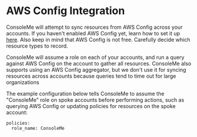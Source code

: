 # AWS Config Integration

ConsoleMe will attempt to sync resources from AWS Config across your accounts. If you haven't enabled AWS Config yet, learn how to set it up [here](https://docs.aws.amazon.com/config/latest/developerguide/gs-console.html). Also keep in mind that AWS Config is not free. Carefully decide which resource types to record.

ConsoleMe will assume a role on each of your accounts, and run a query against AWS Config on the account to gather all resources. ConsoleMe also supports using an AWS Config aggregator, but we don't use it for syncing resources across accounts because queries tend to time out for large organizations

The example configuration below tells ConsoleMe to assume the "ConsoleMe" role on spoke accounts before performing actions, such as querying AWS Config or updating policies for resources on the spoke account:

```text
policies:
  role_name: ConsoleMe
```




